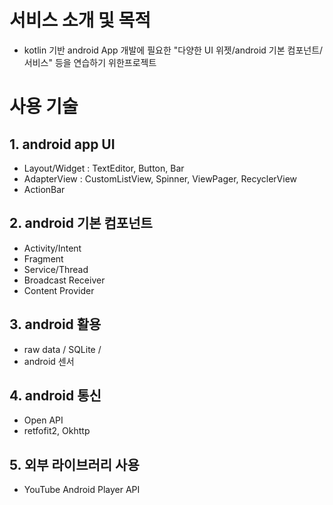 # 서비스 소개 및 목적
- kotlin 기반 android App 개발에 필요한 "다양한 UI 위젯/android 기본 컴포넌트/서비스" 등을 연습하기 위한프로젝트

# 사용 기술

## 1. android app UI
- Layout/Widget : TextEditor, Button, Bar
- AdapterView : CustomListView, Spinner, ViewPager, RecyclerView
- ActionBar


## 2. android 기본 컴포넌트
- Activity/Intent
- Fragment
- Service/Thread
- Broadcast Receiver
- Content Provider


## 3. android 활용
- raw data / SQLite /
- android 센서

## 4. android 통신
- Open API 
- retfofit2, Okhttp

## 5. 외부 라이브러리 사용
- YouTube Android Player API
